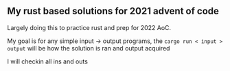 ## My rust based solutions for 2021 advent of code

Largely doing this to practice rust and prep for 2022 AoC.

My goal is for any simple input -> output programs, the `cargo run < input > output` will be how the solution is ran and output acquired

I will checkin all ins and outs